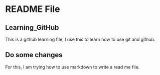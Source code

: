 # README File
## Learning_GitHub

This is a github learning file, I use this to learn how to use git and github.

## Do some changes

For this, I am trying how to use markdown to write a read me file.
